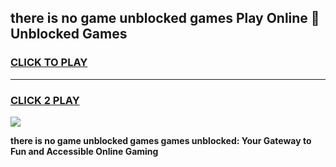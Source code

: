 
## there is no game unblocked games Play Online 👋 Unblocked Games
<h3>
<a href="https://premium.freeplayer.one?title=there_is_no_game_unblocked_games&ref=19F">CLICK TO PLAY</a></h3>
<hr>

<h3>
<a href="https://premium.freeplayer.one?title=there_is_no_game_unblocked_games&ref=19F">CLICK 2 PLAY</a>
  
</h3>

<a href="https://premium.freeplayer.one?title=there_is_no_game_unblocked_games&ref=19F"><img src="https://clearcache.store/games.png"></a>


**there is no game unblocked games games unblocked: Your Gateway to Fun and Accessible Online Gaming**
